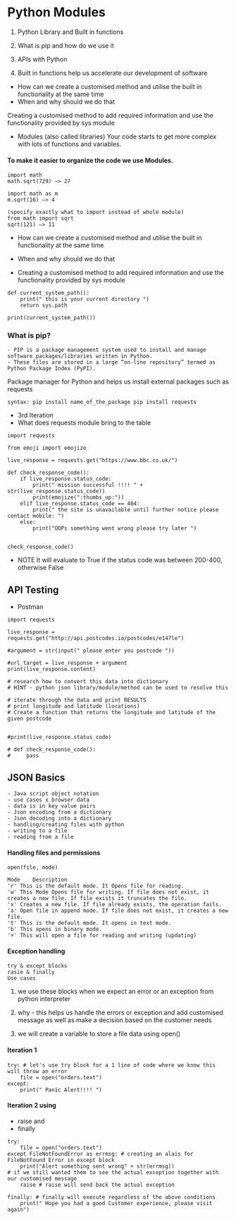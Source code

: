 # Python Modules

1. Python Library and Built in functions

2. What is pip and how do we use it

3. APIs with Python

4. Built in functions help us accelerate our development of software
- How can we create a customised method and utilise the built in functionality at the same time
- When and why should we do that

Creating a customised method to add required information and use the functionality provided by sys module
- Modules (also called libraries)
Your code starts to get more complex with lots of functions and variables.
#### To make it easier to organize the code we use Modules.
```
import math
math.sqrt(729) —> 27

import math as m 
m.sqrt(16) —> 4

(specify exactly what to import instead of whole module)
from math import sqrt 
sqrt(121) —> 11
```
- How can we create a customised method and utilise the built in functionality at the same time

- When and why should we do that

- Creating a customised method to add required information and use the functionality provided by sys module
```
def current_system_path():
    print(" this is your current directory ")
    return sys.path

print(current_system_path())
```

### What is pip?
```
- PIP is a package management system used to install and manage software packages/libraries written in Python. 
- These files are stored in a large “on-line repository” termed as Python Package Index (PyPI).
```

Package manager for Python and helps us install external packages such as requests
```
syntax: pip install name_of_the_package pip install requests
```
- 3rd Iteration
- What does requests module bring to the table
```
import requests

from emoji import emojize

live_response = requests.get("https://www.bbc.co.uk/")

def check_response_code():
    if live_response.status_code:
        print(" mission successful !!!! " + str(live_response.status_code))
        print(emojize(":thumbs_up:"))
    elif live_response.status_code == 404:
        print(" the site is unavailable until further notice please contact mobile: ")
    else:
        print("OOPs something went wrong please try later ")


check_response_code()
```
- NOTE
It will evaluate to True if the status code was between 200-400, otherwise False

## API Testing
- Postman
```
import requests

live_response = requests.get("http://api.postcodes.io/postcodes/e147le")

#argument = str(input(" please enter you postcode "))

#url_target = live_response + argument
print(live_response.content)

# research how to convert this data into dictionary
# HINT - python json library/module/method can be used to resolve this

# iterate through the data and print RESULTS
# print longitude and latitude (locations)
# Create a function that returns the longitude and latitude of the given postcode


#print(live_response.status_code)

# def check_response_code():
#     pass
```

## JSON Basics
```
- Java script object notation
- use cases x browser data
- data is in key value pairs
- Json encoding from a dictionary
- Json decoding into a dictionary
- handling/creating files with python
- writing to a file
- reading from a file
```
#### Handling files and permissions
```
open(file, mode)

Mode	Description
'r'	This is the default mode. It Opens file for reading.
'w'	This Mode Opens file for writing. If file does not exist, it creates a new file. If file exists it truncates the file.
'x'	Creates a new file. If file already exists, the operation fails.
'a'	Open file in append mode. If file does not exist, it creates a new file.
't'	This is the default mode. It opens in text mode.
'b'	This opens in binary mode.
'+'	This will open a file for reading and writing (updating)
```
#### Exception handling
```
try & except blocks
rasie & finally
Use cases
```
1. we use these blocks when we expect an error or an exception from python interpreter

2. why - this helps us handle the errors or exception and add customised message as well as make a decision based on the customer needs

3. we will create a variable to store a file data using open() 

#### Iteration 1
```
try: # let's use try block for a 1 line of code where we know this will throw an error
    file = open("orders.text")
except:
    print(" Panic Alert!!!! ")
```

#### Iteration 2 using 
- raise and 
- finally
```
try:
    file = open("orders.text")
except FileNotFoundError as errmsg: # creating an alais for FileNotFound Error in except block
    print("Alert something sent wrong" + str(errmsg))
# if we still wanted them to see the actual exception together with our customised message
    raise # raise will send back the actual exception

finally: # finally will execute regardless of the above conditions
    print(" Hope you had a good Customer experience, please visit again")
```
